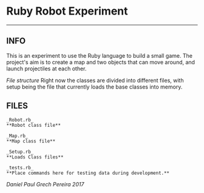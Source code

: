 # Ruby Robot Experiment
---

## INFO
This is an experiment to use the Ruby language to build a small game.  The project's aim is to create a map and two objects that can move around, and launch projectiles at each other.

_File structure_
Right now the classes are divided into different files, with setup being the file that currently loads the base classes into memory.


## FILES

```
_Robot.rb_
**Robot class file**

_Map.rb_
**Map class file**

_Setup.rb_
**Loads Class files**

_tests.rb_
**Place commands here for testing data during development.**
```

_*Daniel Paul Grech Pereira 2017*_
